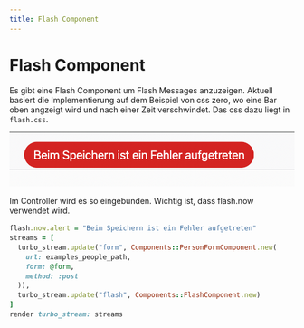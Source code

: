 ```yaml
---
title: Flash Component
---
```


# Flash Component

Es gibt eine Flash Component um Flash Messages anzuzeigen. Aktuell basiert die Implementierung auf dem Beispiel
von css zero, wo eine Bar oben angzeigt wird und nach einer Zeit verschwindet. Das css dazu liegt in `flash.css`.

![Flash Component Example](/images/flash-component-example.png)

Im Controller wird es so eingebunden. Wichtig ist, dass flash.now verwendet wird.

```ruby
flash.now.alert = "Beim Speichern ist ein Fehler aufgetreten"
streams = [
  turbo_stream.update("form", Components::PersonFormComponent.new(
    url: examples_people_path,
    form: @form,
    method: :post
  )),
  turbo_stream.update("flash", Components::FlashComponent.new)
]
render turbo_stream: streams
```
